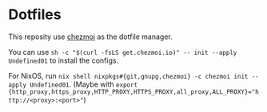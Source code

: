 # Dotfiles

This reposity use [chezmoi](https://www.chezmoi.io/) as the dotfile manager.

You can use `sh -c "$(curl -fsLS get.chezmoi.io)" -- init --apply Undefined01` to install the configs.

For NixOS, run `nix shell nixpkgs#{git,gnupg,chezmoi} -c chezmoi init --apply Undefined01`. (Maybe with `export {http_proxy,https_proxy,HTTP_PROXY,HTTPS_PROXY,all_proxy,ALL_PROXY}="http://<proxy>:<port>"`)

